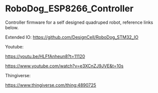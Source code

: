 # RoboDog_ESP8266_Controller

Controller firmware for a self designed quadruped robot, reference links below.

Extended IO: https://github.com/DesignCell/RoboDog_STM32_IO

Youtube: 

https://youtu.be/HLFfAnheun8?t=11120

https://www.youtube.com/watch?v=e3XCnZJ9JVE&t=10s

Thingiverse:

https://www.thingiverse.com/thing:4890725
